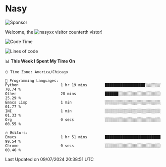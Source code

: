 # Nasy

<!--
<p align="center">
<img height="200" src="https://github-readme-stats.vercel.app/api?username=nasyxx&count_private=true&show_icons=true&theme=dracula&include_all_commits=true"/>
<img height="200" src="https://github-readme-stats.vercel.app/api/top-langs/?username=nasyxx&theme=dracula&hide=html,jupyter+notebook&count_private=true&show_icons=true"/>
</p>

  
----------------
-->

![Sponsor](https://img.shields.io/static/v1.svg?label=Sponsor&message=%E2%9D%A4&logo=GitHub&style=flat&color=pink)
 
Welcome, the ![nasyxx visitor counter](https://count.getloli.com/get/@nasyxx?theme=rule34)th vistor!
 
<!--START_SECTION:waka-->
![Code Time](http://img.shields.io/badge/Code%20Time-4%2C533%20hrs%2037%20mins-blue)

![Lines of code](https://img.shields.io/badge/From%20Hello%20World%20I%27ve%20Written-6.3%20million%20lines%20of%20code-blue)

📊 **This Week I Spent My Time On** 

```text
🕑︎ Time Zone: America/Chicago

💬 Programming Languages: 
Python                   1 hr 19 mins        ██████████████████░░░░░░░   70.74 % 
Other                    28 mins             ██████░░░░░░░░░░░░░░░░░░░   25.29 % 
Emacs Lisp               1 min               ░░░░░░░░░░░░░░░░░░░░░░░░░   01.77 % 
INI                      1 min               ░░░░░░░░░░░░░░░░░░░░░░░░░   01.33 % 
Org                      0 secs              ░░░░░░░░░░░░░░░░░░░░░░░░░   00.55 % 

🔥 Editors: 
Emacs                    1 hr 51 mins        █████████████████████████   99.54 % 
Chrome                   0 secs              ░░░░░░░░░░░░░░░░░░░░░░░░░   00.46 % 
```


 Last Updated on 09/07/2024 20:38:51 UTC
<!--END_SECTION:waka-->

<!-- ![visitors](https://visitor-badge.laobi.icu/badge?page_id=nasyxx.nasyxx) -->
